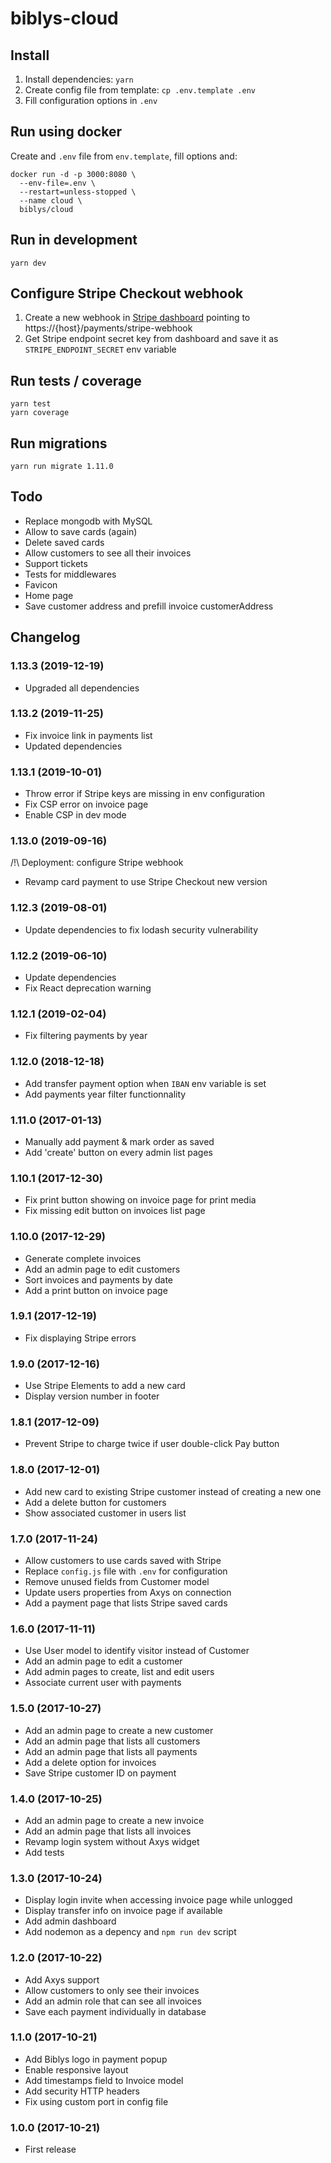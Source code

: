 # biblys-cloud

## Install

1. Install dependencies: `yarn`
2. Create config file from template: `cp .env.template .env`
3. Fill configuration options in `.env`

## Run using docker

Create and `.env` file from `env.template`, fill options and:

```console
docker run -d -p 3000:8080 \
  --env-file=.env \
  --restart=unless-stopped \
  --name cloud \
  biblys/cloud
```

## Run in development

    yarn dev

## Configure Stripe Checkout webhook

1. Create a new webhook in
   [Stripe dashboard](https://dashboard.stripe.com/test/webhooks) pointing
   to https://{host}/payments/stripe-webhook
2. Get Stripe endpoint secret key from dashboard and save it as
   `STRIPE_ENDPOINT_SECRET` env variable

## Run tests / coverage

    yarn test
    yarn coverage

## Run migrations

    yarn run migrate 1.11.0

## Todo

- Replace mongodb with MySQL
- Allow to save cards (again)
- Delete saved cards
- Allow customers to see all their invoices
- Support tickets
- Tests for middlewares
- Favicon
- Home page
- Save customer address and prefill invoice customerAddress

## Changelog

### 1.13.3 (2019-12-19)

- Upgraded all dependencies

### 1.13.2 (2019-11-25)

- Fix invoice link in payments list
- Updated dependencies

### 1.13.1 (2019-10-01)

- Throw error if Stripe keys are missing in env configuration
- Fix CSP error on invoice page
- Enable CSP in dev mode

### 1.13.0 (2019-09-16)

/!\ Deployment: configure Stripe webhook

- Revamp card payment to use Stripe Checkout new version

### 1.12.3 (2019-08-01)

- Update dependencies to fix lodash security vulnerability

### 1.12.2 (2019-06-10)

- Update dependencies
- Fix React deprecation warning

### 1.12.1 (2019-02-04)

- Fix filtering payments by year

### 1.12.0 (2018-12-18)

- Add transfer payment option when `IBAN` env variable is set
- Add payments year filter functionnality

### 1.11.0 (2017-01-13)

- Manually add payment & mark order as saved
- Add 'create' button on every admin list pages

### 1.10.1 (2017-12-30)

- Fix print button showing on invoice page for print media
- Fix missing edit button on invoices list page

### 1.10.0 (2017-12-29)

- Generate complete invoices
- Add an admin page to edit customers
- Sort invoices and payments by date
- Add a print button on invoice page

### 1.9.1 (2017-12-19)

- Fix displaying Stripe errors

### 1.9.0 (2017-12-16)

- Use Stripe Elements to add a new card
- Display version number in footer

### 1.8.1 (2017-12-09)

- Prevent Stripe to charge twice if user double-click Pay button

### 1.8.0 (2017-12-01)

- Add new card to existing Stripe customer instead of creating a new one
- Add a delete button for customers
- Show associated customer in users list

### 1.7.0 (2017-11-24)

- Allow customers to use cards saved with Stripe
- Replace `config.js` file with `.env` for configuration
- Remove unused fields from Customer model
- Update users properties from Axys on connection
- Add a payment page that lists Stripe saved cards

### 1.6.0 (2017-11-11)

- Use User model to identify visitor instead of Customer
- Add an admin page to edit a customer
- Add admin pages to create, list and edit users
- Associate current user with payments

### 1.5.0 (2017-10-27)

- Add an admin page to create a new customer
- Add an admin page that lists all customers
- Add an admin page that lists all payments
- Add a delete option for invoices
- Save Stripe customer ID on payment

### 1.4.0 (2017-10-25)

- Add an admin page to create a new invoice
- Add an admin page that lists all invoices
- Revamp login system without Axys widget
- Add tests

### 1.3.0 (2017-10-24)

- Display login invite when accessing invoice page while unlogged
- Display transfer info on invoice page if available
- Add admin dashboard
- Add nodemon as a depency and `npm run dev` script

### 1.2.0 (2017-10-22)

- Add Axys support
- Allow customers to only see their invoices
- Add an admin role that can see all invoices
- Save each payment individually in database

### 1.1.0 (2017-10-21)

- Add Biblys logo in payment popup
- Enable responsive layout
- Add timestamps field to Invoice model
- Add security HTTP headers
- Fix using custom port in config file

### 1.0.0 (2017-10-21)

- First release

